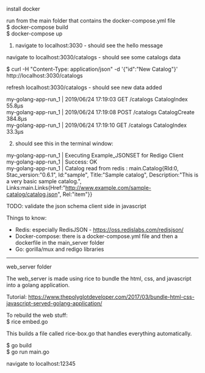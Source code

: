 install docker

run from the main folder that contains the docker-compose.yml file  
$ docker-compose build  
$ docker-compose up  

1. navigate to localhost:3030 - should see the hello message  

navigate to localhost:3030/catalogs - should see some catalogs data  

$ curl -H "Content-Type: application/json" -d '{"id":"New Catalog"}' http://localhost:3030/catalogs

refresh localhost:3030/catalogs - should see new data added

my-golang-app-run_1  | 2019/06/24 17:19:03 GET	/catalogs	CatalogIndex	55.8µs  
my-golang-app-run_1  | 2019/06/24 17:19:08 POST	/catalogs	CatalogCreate	384.8µs  
my-golang-app-run_1  | 2019/06/24 17:19:10 GET	/catalogs	CatalogIndex	33.3µs

2. should see this in the terminal window:

my-golang-app-run_1  | Executing Example_JSONSET for Redigo Client  
my-golang-app-run_1  | Success: OK  
my-golang-app-run_1  | Catalog read from redis : main.Catalog{RId:0, Stac_version:"0.6.1", Id:"sample", Title:"Sample catalog", Description:"This is a very basic sample catalog.", Links:main.Links{Href:"http://www.example.com/sample-catalog/catalog.json", Rel:"item"}}


TODO: validate the json schema client side in javascript

Things to know:
-   Redis: especially RedisJSON - https://oss.redislabs.com/redisjson/
-   Docker-compose: there is a docker-compose.yml file and then a dockerfile in
    the main_server folder
-   Go: gorilla/mux and redigo libraries

-----------------------------------------------------  
web_server folder  

The web_server is made using rice to bundle the html, css, and javascript into a golang application.  

Tutorial: https://www.thepolyglotdeveloper.com/2017/03/bundle-html-css-javascript-served-golang-application/  

To rebuild the web stuff:  
$ rice embed.go  

This builds a file called rice-box.go that handles everything automatically.

$ go build  
$ go run main.go  

navigate to localhost:12345  

